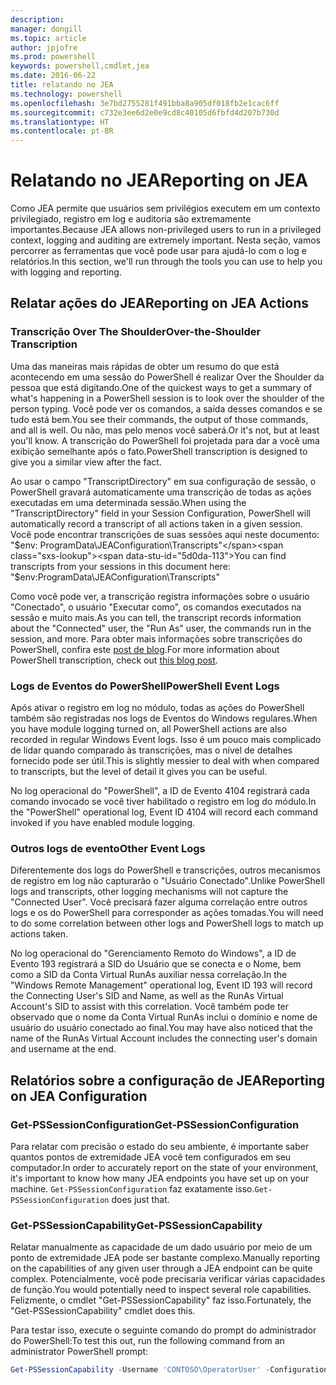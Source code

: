 ```yaml
---
description: 
manager: dongill
ms.topic: article
author: jpjofre
ms.prod: powershell
keywords: powershell,cmdlet,jea
ms.date: 2016-06-22
title: relatando no JEA
ms.technology: powershell
ms.openlocfilehash: 3e7bd2755281f491bba8a905df018fb2e1cac6ff
ms.sourcegitcommit: c732e3ee6d2e0e9cd8c40105d6fbfd4d207b730d
ms.translationtype: HT
ms.contentlocale: pt-BR
---
```

# <a name="reporting-on-jea"></a><span data-ttu-id="5d0da-103">Relatando no JEA</span><span class="sxs-lookup"><span data-stu-id="5d0da-103">Reporting on JEA</span></span>
<span data-ttu-id="5d0da-104">Como JEA permite que usuários sem privilégios executem em um contexto privilegiado, registro em log e auditoria são extremamente importantes.</span><span class="sxs-lookup"><span data-stu-id="5d0da-104">Because JEA allows non-privileged users to run in a privileged context, logging and auditing are extremely important.</span></span>
<span data-ttu-id="5d0da-105">Nesta seção, vamos percorrer as ferramentas que você pode usar para ajudá-lo com o log e relatórios.</span><span class="sxs-lookup"><span data-stu-id="5d0da-105">In this section, we'll run through the tools you can use to help you with logging and reporting.</span></span>

## <a name="reporting-on-jea-actions"></a><span data-ttu-id="5d0da-106">Relatar ações do JEA</span><span class="sxs-lookup"><span data-stu-id="5d0da-106">Reporting on JEA Actions</span></span>
### <a name="over-the-shoulder-transcription"></a><span data-ttu-id="5d0da-107">Transcrição Over The Shoulder</span><span class="sxs-lookup"><span data-stu-id="5d0da-107">Over-the-Shoulder Transcription</span></span>
<span data-ttu-id="5d0da-108">Uma das maneiras mais rápidas de obter um resumo do que está acontecendo em uma sessão do PowerShell é realizar Over the Shoulder da pessoa que está digitando.</span><span class="sxs-lookup"><span data-stu-id="5d0da-108">One of the quickest ways to get a summary of what's happening in a PowerShell session is to look over the shoulder of the person typing.</span></span>
<span data-ttu-id="5d0da-109">Você pode ver os comandos, a saída desses comandos e se tudo está bem.</span><span class="sxs-lookup"><span data-stu-id="5d0da-109">You see their commands, the output of those commands, and all is well.</span></span>
<span data-ttu-id="5d0da-110">Ou não, mas pelo menos você saberá.</span><span class="sxs-lookup"><span data-stu-id="5d0da-110">Or it's not, but at least you'll know.</span></span>
<span data-ttu-id="5d0da-111">A transcrição do PowerShell foi projetada para dar a você uma exibição semelhante após o fato.</span><span class="sxs-lookup"><span data-stu-id="5d0da-111">PowerShell transcription is designed to give you a similar view after the fact.</span></span>

<span data-ttu-id="5d0da-112">Ao usar o campo "TranscriptDirectory" em sua configuração de sessão, o PowerShell gravará automaticamente uma transcrição de todas as ações executadas em uma determinada sessão.</span><span class="sxs-lookup"><span data-stu-id="5d0da-112">When using the "TranscriptDirectory" field in your Session Configuration, PowerShell will automatically record a transcript of all actions taken in a given session.</span></span>
<span data-ttu-id="5d0da-113">Você pode encontrar transcrições de suas sessões aqui neste documento: "$env: ProgramData\JEAConfiguration\Transcripts"</span><span class="sxs-lookup"><span data-stu-id="5d0da-113">You can find transcripts from your sessions in this document here: "$env:ProgramData\JEAConfiguration\Transcripts"</span></span>

<span data-ttu-id="5d0da-114">Como você pode ver, a transcrição registra informações sobre o usuário "Conectado", o usuário "Executar como", os comandos executados na sessão e muito mais.</span><span class="sxs-lookup"><span data-stu-id="5d0da-114">As you can tell, the transcript records information about the "Connected" user, the "Run As" user, the commands run in the session, and more.</span></span>
<span data-ttu-id="5d0da-115">Para obter mais informações sobre transcrições do PowerShell, confira este [post de blog](http://blogs.msdn.com/b/powershell/archive/2015/06/09/powershell-the-blue-team.aspx).</span><span class="sxs-lookup"><span data-stu-id="5d0da-115">For more information about PowerShell transcription, check out [this blog post](http://blogs.msdn.com/b/powershell/archive/2015/06/09/powershell-the-blue-team.aspx).</span></span>

### <a name="powershell-event-logs"></a><span data-ttu-id="5d0da-116">Logs de Eventos do PowerShell</span><span class="sxs-lookup"><span data-stu-id="5d0da-116">PowerShell Event Logs</span></span>
<span data-ttu-id="5d0da-117">Após ativar o registro em log no módulo, todas as ações do PowerShell também são registradas nos logs de Eventos do Windows regulares.</span><span class="sxs-lookup"><span data-stu-id="5d0da-117">When you have module logging turned on, all PowerShell actions are also recorded in regular Windows Event logs.</span></span>
<span data-ttu-id="5d0da-118">Isso é um pouco mais complicado de lidar quando comparado às transcrições, mas o nível de detalhes fornecido pode ser útil.</span><span class="sxs-lookup"><span data-stu-id="5d0da-118">This is slightly messier to deal with when compared to transcripts, but the level of detail it gives you can be useful.</span></span>

<span data-ttu-id="5d0da-119">No log operacional do "PowerShell", a ID de Evento 4104 registrará cada comando invocado se você tiver habilitado o registro em log do módulo.</span><span class="sxs-lookup"><span data-stu-id="5d0da-119">In the "PowerShell" operational log, Event ID 4104 will record each command invoked if you have enabled module logging.</span></span>

### <a name="other-event-logs"></a><span data-ttu-id="5d0da-120">Outros logs de evento</span><span class="sxs-lookup"><span data-stu-id="5d0da-120">Other Event Logs</span></span>
<span data-ttu-id="5d0da-121">Diferentemente dos logs do PowerShell e transcrições, outros mecanismos de registro em log não capturarão o "Usuário Conectado".</span><span class="sxs-lookup"><span data-stu-id="5d0da-121">Unlike PowerShell logs and transcripts, other logging mechanisms will not capture the "Connected User".</span></span>
<span data-ttu-id="5d0da-122">Você precisará fazer alguma correlação entre outros logs e os do PowerShell para corresponder as ações tomadas.</span><span class="sxs-lookup"><span data-stu-id="5d0da-122">You will need to do some correlation between other logs and PowerShell logs to match up actions taken.</span></span>

<span data-ttu-id="5d0da-123">No log operacional do "Gerenciamento Remoto do Windows", a ID de Evento 193 registrará a SID do Usuário que se conecta e o Nome, bem como a SID da Conta Virtual RunAs auxiliar nessa correlação.</span><span class="sxs-lookup"><span data-stu-id="5d0da-123">In the "Windows Remote Management" operational log, Event ID 193 will record the Connecting User's SID and Name, as well as the RunAs Virtual Account's SID to assist with this correlation.</span></span>
<span data-ttu-id="5d0da-124">Você também pode ter observado que o nome da Conta Virtual RunAs inclui o domínio e nome de usuário do usuário conectado ao final.</span><span class="sxs-lookup"><span data-stu-id="5d0da-124">You may have also noticed that the name of the RunAs Virtual Account includes the connecting user's domain and username at the end.</span></span>

## <a name="reporting-on-jea-configuration"></a><span data-ttu-id="5d0da-125">Relatórios sobre a configuração de JEA</span><span class="sxs-lookup"><span data-stu-id="5d0da-125">Reporting on JEA Configuration</span></span>
### <a name="get-pssessionconfiguration"></a><span data-ttu-id="5d0da-126">Get-PSSessionConfiguration</span><span class="sxs-lookup"><span data-stu-id="5d0da-126">Get-PSSessionConfiguration</span></span>
<span data-ttu-id="5d0da-127">Para relatar com precisão o estado do seu ambiente, é importante saber quantos pontos de extremidade JEA você tem configurados em seu computador.</span><span class="sxs-lookup"><span data-stu-id="5d0da-127">In order to accurately report on the state of your environment, it's important to know how many JEA endpoints you have set up on your machine.</span></span>
<span data-ttu-id="5d0da-128">`Get-PSSessionConfiguration` faz exatamente isso.</span><span class="sxs-lookup"><span data-stu-id="5d0da-128">`Get-PSSessionConfiguration` does just that.</span></span>

### <a name="get-pssessioncapability"></a><span data-ttu-id="5d0da-129">Get-PSSessionCapability</span><span class="sxs-lookup"><span data-stu-id="5d0da-129">Get-PSSessionCapability</span></span>
<span data-ttu-id="5d0da-130">Relatar manualmente as capacidade de um dado usuário por meio de um ponto de extremidade JEA pode ser bastante complexo.</span><span class="sxs-lookup"><span data-stu-id="5d0da-130">Manually reporting on the capabilities of any given user through a JEA endpoint can be quite complex.</span></span>
<span data-ttu-id="5d0da-131">Potencialmente, você pode precisaria verificar várias capacidades de função.</span><span class="sxs-lookup"><span data-stu-id="5d0da-131">You would potentially need to inspect several role capabilities.</span></span>
<span data-ttu-id="5d0da-132">Felizmente, o cmdlet "Get-PSSessionCapability" faz isso.</span><span class="sxs-lookup"><span data-stu-id="5d0da-132">Fortunately, the "Get-PSSessionCapability" cmdlet does this.</span></span>

<span data-ttu-id="5d0da-133">Para testar isso, execute o seguinte comando do prompt do administrador do PowerShell:</span><span class="sxs-lookup"><span data-stu-id="5d0da-133">To test this out, run the following command from an administrator PowerShell prompt:</span></span>
```PowerShell
Get-PSSessionCapability -Username 'CONTOSO\OperatorUser' -ConfigurationName JEADemo
```

